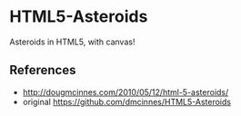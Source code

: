 HTML5-Asteroids
===============

Asteroids in HTML5, with canvas!

References
-----------
* http://dougmcinnes.com/2010/05/12/html-5-asteroids/
* original https://github.com/dmcinnes/HTML5-Asteroids